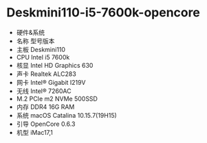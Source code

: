 # Deskmini110-i5-7600k-opencore
+ 硬件&系统
+ 名称 型号版本
+ 主板 Deskmini110
+ CPU  Intel i5 7600k
+ 核显 Intel HD Graphics 630
+ 声卡  Realtek ALC283
+ 网卡  Intel® Gigabit I219V
+ 无线 Intel® 7260AC
+ M.2  PCIe m2 NVMe 500SSD
+ 内存 DDR4 16G RAM
+ 系统  macOS Catalina 10.15.7(19H15)
+ 引导  OpenCore 0.6.3
+ 机型  iMac17,1
